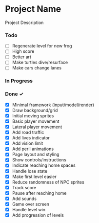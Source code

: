 # Project Name

Project Description

### Todo

- [ ] Regenerate level for new frog
- [ ] High score
- [ ] Better art  
- [ ] Make turtles dive/resurface  
- [ ] Make cars change lanes  

### In Progress


### Done ✓

- [x] Minimal framework (input/model/render)  
- [x] Draw background/grid  
- [x] Initial moving sprites  
- [x] Basic player movement  
- [x] Lateral player movement  
- [x] Add road traffic  
- [x] Add lives indicator  
- [x] Add vision limit  
- [x] Add peril animations  
- [x] Page layout and styling  
- [x] Show controls/instructions  
- [x] Indicate reaching home spaces
- [x] Handle lose state  
- [x] Make first level easier
- [x] Reduce randomness of NPC sprites
- [x] Track score
- [x] Pause after reaching home
- [x] Add sounds  
- [x] Game over screen  
- [x] Handle level win  
- [x] Add progression of levels  
